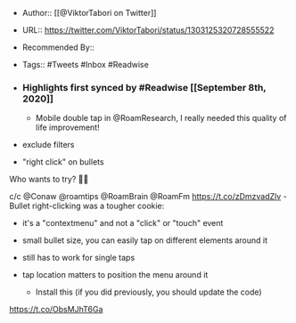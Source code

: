 - Author:: [[@ViktorTabori on Twitter]]
- URL:: https://twitter.com/ViktorTabori/status/1303125320728555522
- Recommended By::
- Tags:: #Tweets #Inbox #Readwise
- ### Highlights first synced by #Readwise [[September 8th, 2020]]
    - Mobile double tap in @RoamResearch, I really needed this quality of life improvement!

- exclude filters
- "right click" on bullets

Who wants to try? 🙋‍♂️

c/c @Conaw @roamtips @RoamBrain @RoamFm https://t.co/zDmzvadZlv 
    - Bullet right-clicking was a tougher cookie:

- it's a "contextmenu" and not a "click" or "touch" event

- small bullet size, you can easily tap on different elements around it

- still has to work for single taps

- tap location matters to position the menu around it 
    - Install this (if you did previously, you should update the code)

https://t.co/ObsMJhT6Ga 
